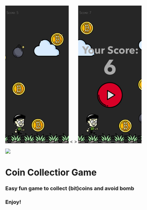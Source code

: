 
<p float="left">
<img src="Images/CoinCollectorImage1.png" alt="drawing" width="200"/>
<&nbsp>
<img src="Images/CoinCollectorImage2.png" alt="drawing" width="200"/>
</p>







![](Images/CoinCollectorImage1.png=250x100)


# Coin Collectior Game
### Easy fun game to collect (bit)coins and avoid bomb
### Enjoy!

